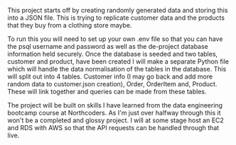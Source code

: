 
This project starts off by creating randomly generated data and storing this into a JSON file. This is trying to replicate customer data and the products that
they buy from a clothing store maybe.

To run this you will need to set up your own .env file so that you can have
the psql username and password as well as the de-project database information held securely. Once the database is seeded and two tables, customer and product, have been created I will make a separate Python file 
which will handle the data normalisation of the tables in the database. 
This will split out into 4 tables. Customer info (I may go back and add 
more random data to customer.json creation), Order, OrderItem and, Product. These will link together and queries can be made from these tables.  

The project will be built on skills I have learned from the data engineering bootcamp course at Northcoders. As I'm just over halfway through this it won't be a
completed and glossy project. I will at some stage host an EC2 and RDS with AWS so that the API requests can be handled through that live.